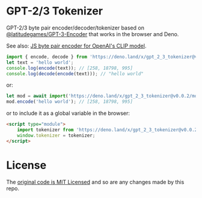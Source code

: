 # GPT-2/3 Tokenizer

GPT-2/3 byte pair encoder/decoder/tokenizer based on [@latitudegames/GPT-3-Encoder](https://github.com/latitudegames/GPT-3-Encoder) that works in the browser and Deno.

See also: [JS byte pair encoder for OpenAI's CLIP model](https://github.com/josephrocca/clip-bpe-js).

```js
import { encode, decode } from 'https://deno.land/x/gpt_2_3_tokenizer@v0.0.2/mod.js';
let text = 'hello world';
console.log(encode(text)); // [258, 18798, 995]
console.log(decode(encode(text))); // "hello world"
```

or:

```js
let mod = await import('https://deno.land/x/gpt_2_3_tokenizer@v0.0.2/mod.js');
mod.encode('hello world'); // [258, 18798, 995]
```

or to include it as a global variable in the browser:

```html
<script type="module">
	import tokenizer from 'https://deno.land/x/gpt_2_3_tokenizer@v0.0.2/mod.js';
	window.tokenizer = tokenizer;
</script>
```

# License

The [original code is MIT Licensed](https://github.com/latitudegames/GPT-3-Encoder/blob/master/LICENSE) and so are any changes made by this repo.
